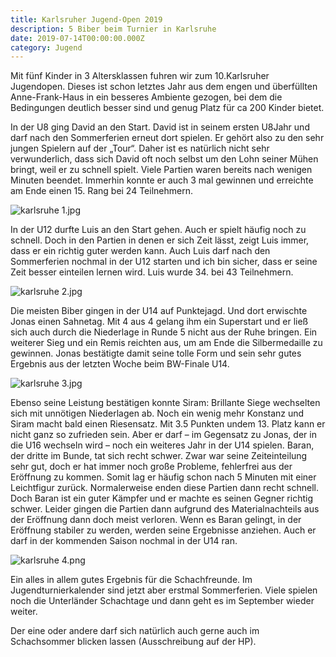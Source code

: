 ```yaml
---
title: Karlsruher Jugend-Open 2019
description: 5 Biber beim Turnier in Karlsruhe
date: 2019-07-14T00:00:00.000Z
category: Jugend
---
```


Mit fünf Kinder in 3 Altersklassen fuhren wir zum 10.Karlsruher Jugendopen. Dieses ist schon letztes Jahr aus dem engen und überfüllten Anne-Frank-Haus in ein besseres Ambiente gezogen, bei dem die Bedingungen deutlich besser sind und genug Platz für ca 200 Kinder bietet.

In der U8 ging David an den Start. David ist in seinem ersten U8Jahr und darf nach den Sommerferien erneut dort spielen. Er gehört also zu den sehr jungen Spielern auf der „Tour“. Daher ist es natürlich nicht sehr verwunderlich, dass sich David oft noch selbst um den Lohn seiner Mühen bringt, weil er zu schnell spielt. Viele Partien waren bereits nach wenigen Minuten beendet. Immerhin konnte er auch 3 mal gewinnen und erreichte am Ende einen 15. Rang bei 24 Teilnehmern.

![karlsruhe 1.jpg](/assets/blog/20190714.karlsruher-jugend-open-2019/karlsruhe-1.jpg)

In der U12 durfte Luis an den Start gehen. Auch er spielt häufig noch zu schnell. Doch in den Partien in denen er sich Zeit lässt, zeigt Luis immer, dass er ein richtig guter werden kann. Auch Luis darf nach den Sommerferien nochmal in der U12 starten und ich bin sicher, dass er seine Zeit besser einteilen lernen wird. Luis wurde 34. bei 43 Teilnehmern.

![karlsruhe 2.jpg](/assets/blog/20190714.karlsruher-jugend-open-2019/karlsruhe-2.jpg)

Die meisten Biber gingen in der U14 auf Punktejagd. Und dort erwischte Jonas einen Sahnetag. Mit 4 aus 4 gelang ihm ein Superstart und er ließ sich auch durch die Niederlage in Runde 5 nicht aus der Ruhe bringen. Ein weiterer Sieg und ein Remis reichten aus, um am Ende die Silbermedaille zu gewinnen. Jonas bestätigte damit seine tolle Form und sein sehr gutes Ergebnis aus der letzten Woche beim BW-Finale U14.

![karlsruhe 3.jpg](/assets/blog/20190714.karlsruher-jugend-open-2019/karlsruhe-3.jpg)

Ebenso seine Leistung bestätigen konnte Siram: Brillante Siege wechselten sich mit unnötigen Niederlagen ab. Noch ein wenig mehr Konstanz und Siram macht bald einen Riesensatz. Mit 3.5 Punkten undem 13. Platz kann er nicht ganz so zufrieden sein. Aber er darf – im Gegensatz zu Jonas, der in die U16 wechseln wird – noch ein weiteres Jahr in der U14 spielen. Baran, der dritte im Bunde, tat sich recht schwer. Zwar war seine Zeiteinteilung sehr gut, doch er hat immer noch große Probleme, fehlerfrei aus der Eröffnung zu kommen. Somit lag er häufig schon nach 5 Minuten mit einer Leichtfigur zurück. Normalerweise enden diese Partien dann recht schnell. Doch Baran ist ein guter Kämpfer und er machte es seinen Gegner richtig schwer. Leider gingen die Partien dann aufgrund des Materialnachteils aus der Eröffnung dann doch meist verloren. Wenn es Baran gelingt, in der Eröffnung stabiler zu werden, werden seine Ergebnisse anziehen. Auch er darf in der kommenden Saison nochmal in der U14 ran.

![karlsruhe 4.png](/assets/blog/20190714.karlsruher-jugend-open-2019/karlsruhe-4.png)

Ein alles in allem gutes Ergebnis für die Schachfreunde. Im Jugendturnierkalender sind jetzt aber erstmal Sommerferien. Viele spielen noch die Unterländer Schachtage und dann geht es im September wieder weiter.

Der eine oder andere darf sich natürlich auch gerne auch im Schachsommer blicken lassen (Ausschreibung auf der HP).
